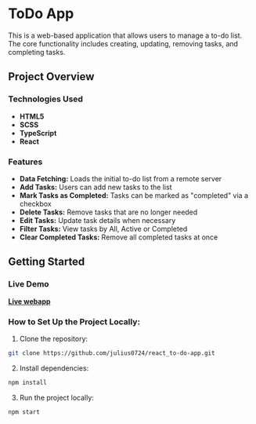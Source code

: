 # ToDo App

This is a web-based application that allows users to manage a to-do list.
The core functionality includes creating, updating, removing tasks, and completing tasks.

## Project Overview

### Technologies Used

- **HTML5**
- **SCSS**
- **TypeScript**
- **React**

### Features

- **Data Fetching:** Loads the initial to-do list from a remote server
- **Add Tasks:** Users can add new tasks to the list
- **Mark Tasks as Completed:** Tasks can be marked as "completed" via a checkbox
- **Delete Tasks:** Remove tasks that are no longer needed
- **Edit Tasks:** Update task details when necessary
- **Filter Tasks:** View tasks by All, Active or Completed
- **Clear Completed Tasks:** Remove all completed tasks at once

## Getting Started

### Live Demo

[**Live webapp**](https://github.com/julius0724/react_to-do-app.git)

### How to Set Up the Project Locally:

1) Clone the repository:
```bash
git clone https://github.com/julius0724/react_to-do-app.git
```

2) Install dependencies:
```bash
npm install
```

3) Run the project locally:
```bash
npm start
```

